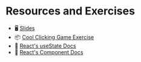 # Resources and Exercises

- 🖥  [Slides](https://docs.google.com/presentation/d/1yRmWXFaqVZ1ekhrNV3OGp4t6loph1IHujylr3FjXuWM/edit#slide=id.gc38bd7d9bd_0_446)
- 📦 [Cool Clicking Game Exercise](https://codesandbox.io/s/cool-clicking-game-exercise-3lrep?file=/src/App.js)
- 📝 [React's useState Docs](https://reactjs.org/docs/hooks-state.html)
- 📝 [React's Component Docs](https://reactjs.org/docs/components-and-props.html)

